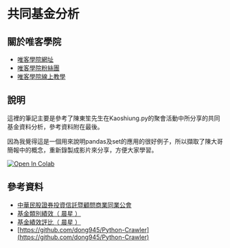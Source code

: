 # 共同基金分析

## 關於唯客學院

* [唯客學院網址](http://www.vcdemy.com)
* [唯客學院粉絲團](https://www.facebook.com/KHPYAcademy/)
* [唯客學院線上教學](https://khpy.teachable.com)

## 說明

這裡的筆記主要是參考了陳東笙先生在Kaoshiung.py的聚會活動中所分享的共同基金資料分析，參考資料附在最後。

因為我覺得這是一個用來說明pandas及set的應用的很好例子，所以擷取了陳大哥簡報中的概念，重新錄製成影片來分享，方便大家學習。

[![Open In Colab](https://colab.research.google.com/assets/colab-badge.svg)](https://colab.research.google.com/github/victorgau/khpy_mf_analysis/)

## 參考資料

* [中華民股證券投資信託暨顧問商業同業公會](https://www.sitca.org.tw/)
* [基金類別績效（ 晨星 ）](https://www.sitca.org.tw/ROC/Industry/IN2421.aspx)
* [基金績效評比（ 晨星 ）](https://www.sitca.org.tw/ROC/Industry/IN2422.aspx)
* [https://github.com/dong945/Python-Crawler](https://github.com/dong945/Python-Crawler)